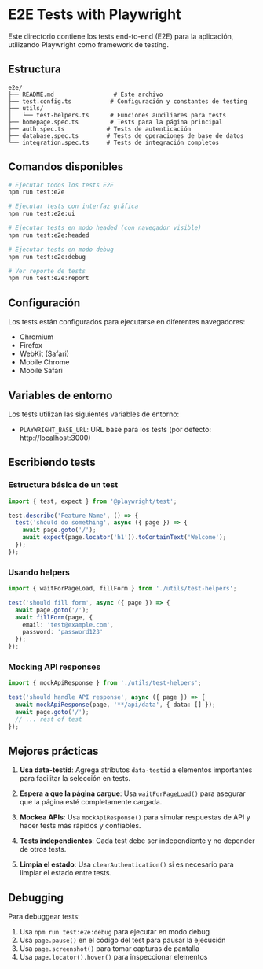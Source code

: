 # E2E Tests with Playwright

Este directorio contiene los tests end-to-end (E2E) para la aplicación, utilizando Playwright como framework de testing.

## Estructura

```
e2e/
├── README.md                 # Este archivo
├── test.config.ts           # Configuración y constantes de testing
├── utils/
│   └── test-helpers.ts      # Funciones auxiliares para tests
├── homepage.spec.ts         # Tests para la página principal
├── auth.spec.ts            # Tests de autenticación
├── database.spec.ts        # Tests de operaciones de base de datos
└── integration.spec.ts     # Tests de integración completos
```

## Comandos disponibles

```bash
# Ejecutar todos los tests E2E
npm run test:e2e

# Ejecutar tests con interfaz gráfica
npm run test:e2e:ui

# Ejecutar tests en modo headed (con navegador visible)
npm run test:e2e:headed

# Ejecutar tests en modo debug
npm run test:e2e:debug

# Ver reporte de tests
npm run test:e2e:report
```

## Configuración

Los tests están configurados para ejecutarse en diferentes navegadores:
- Chromium
- Firefox
- WebKit (Safari)
- Mobile Chrome
- Mobile Safari

## Variables de entorno

Los tests utilizan las siguientes variables de entorno:
- `PLAYWRIGHT_BASE_URL`: URL base para los tests (por defecto: http://localhost:3000)

## Escribiendo tests

### Estructura básica de un test

```typescript
import { test, expect } from '@playwright/test';

test.describe('Feature Name', () => {
  test('should do something', async ({ page }) => {
    await page.goto('/');
    await expect(page.locator('h1')).toContainText('Welcome');
  });
});
```

### Usando helpers

```typescript
import { waitForPageLoad, fillForm } from './utils/test-helpers';

test('should fill form', async ({ page }) => {
  await page.goto('/');
  await fillForm(page, {
    email: 'test@example.com',
    password: 'password123'
  });
});
```

### Mocking API responses

```typescript
import { mockApiResponse } from './utils/test-helpers';

test('should handle API response', async ({ page }) => {
  await mockApiResponse(page, '**/api/data', { data: [] });
  await page.goto('/');
  // ... rest of test
});
```

## Mejores prácticas

1. **Usa data-testid**: Agrega atributos `data-testid` a elementos importantes para facilitar la selección en tests.

2. **Espera a que la página cargue**: Usa `waitForPageLoad()` para asegurar que la página esté completamente cargada.

3. **Mockea APIs**: Usa `mockApiResponse()` para simular respuestas de API y hacer tests más rápidos y confiables.

4. **Tests independientes**: Cada test debe ser independiente y no depender de otros tests.

5. **Limpia el estado**: Usa `clearAuthentication()` si es necesario para limpiar el estado entre tests.

## Debugging

Para debuggear tests:

1. Usa `npm run test:e2e:debug` para ejecutar en modo debug
2. Usa `page.pause()` en el código del test para pausar la ejecución
3. Usa `page.screenshot()` para tomar capturas de pantalla
4. Usa `page.locator().hover()` para inspeccionar elementos
